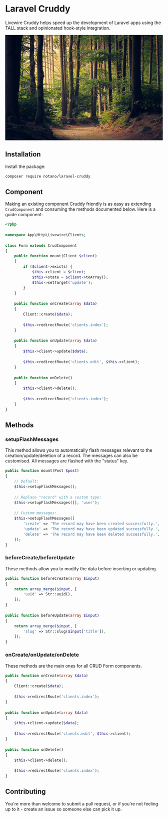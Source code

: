 # Laravel Cruddy

Livewire Cruddy helps speed up the development of Laravel apps using the TALL stack and opinionated hook-style integration.

![Laravel Livewire Cruddy](/screenshot.jpg?raw=true "Laravel Cruddy")

## Installation

Install the package:

```bash
composer require notano/laravel-cruddy
```

## Component

Making an existing component Cruddy friendly is as easy as extending `CrudComponent` and consuming the methods documented below. Here is a guide component:

```php
<?php

namespace App\Http\Livewire\Clients;

class Form extends CrudComponent
{
    public function mount(Client $client)
    {
        if ($client->exists) {
            $this->client = $client;
            $this->state = $client->toArray();
            $this->setTarget('update');
        }
    }

    public function onCreate(array $data)
    {
        Client::create($data);

        $this->redirectRoute('clients.index');
    }

    public function onUpdate(array $data)
    {
        $this->client->update($data);

        $this->redirectRoute('clients.edit', $this->client);
    }

    public function onDelete()
    {
        $this->client->delete();

        $this->redirectRoute('clients.index');
    }
}
```

## Methods

### setupFlashMessages

This method allows you to automatically flash messages relevant to the creation/update/deletion of a record. The messages can also be customised. All messages are flashed with the "status" key.

```php
public function mount(Post $post)
{
    // Default:
    $this->setupFlashMessages();

    // Replace "record" with a custom type:
    $this->setupFlashMessages([], 'user');

    // Custom messages:
    $this->setupFlashMessages([
        'create' => 'The record may have been created successfully.',
        'update' => 'The record may have been updated successfully.',
        'delete' => 'The record may have been deleted successfully.',
    ]);
}
```

### beforeCreate/beforeUpdate

These methods allow you to modify the data before inserting or updating.

```php
public function beforeCreate(array $input)
{
    return array_merge($input, [
        'uuid' => Str::uuid(),
    ]);
}

public function beforeUpdate(array $input)
{
    return array_merge($input, [
        'slug' => Str::slug($input['title']),
    ]);
}
```

### onCreate/onUpdate/onDelete

These methods are the main ones for all CRUD Form components.

```php
public function onCreate(array $data)
{
    Client::create($data);

    $this->redirectRoute('clients.index');
}

public function onUpdate(array $data)
{
    $this->client->update($data);

    $this->redirectRoute('clients.edit', $this->client);
}

public function onDelete()
{
    $this->client->delete();

    $this->redirectRoute('clients.index');
}
```

## Contributing

You're more than welcome to submit a pull request, or if you're not feeling up to it - create an issue so someone else can pick it up.
